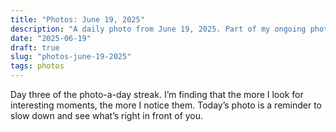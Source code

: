 ```yaml
---
title: "Photos: June 19, 2025"
description: "A daily photo from June 19, 2025. Part of my ongoing photo-a-day series."
date: "2025-06-19"
draft: true
slug: "photos-june-19-2025"
tags: photos
---
```


<section>
    <p>
        Day three of the photo-a-day streak. I’m finding that the more I look for interesting moments, the more I notice them. Today’s photo is a reminder to slow down and see what’s right in front of you.
    </p>
    <div id="gallery" class="masonry-gallery">
        <!-- Add your favorite photo from June 19, 2025 here. Example: -->
        <!--
        <a href="/photos/2025/06/IMG_ZZZZ.jpeg" class="glightbox masonry-item" data-gallery="june2025" data-title="Photo description here"><img src="/photos/2025/06/IMG_ZZZZ.jpeg" alt="Photo description here"></a>
        -->
    </div>
</section>
<script>
  document.addEventListener("DOMContentLoaded", function() {
    if (window.GLightbox) {
      GLightbox({
        selector: '.glightbox',
        loop: true,
        touchNavigation: true,
        closeButton: true,
        zoomable: true,
        draggable: true
      });
    }
  });
</script>
